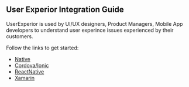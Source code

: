 ## User Experior Integration Guide 

UserExperior is used by UI/UX designers, Product Managers, Mobile App developers to understand user experince issues experienced by their customers.

Follow the links to get started:
  - [Native](native-android)
  - [Cordova/Ionic](cordova-ionic)
  - [ReactNative](reactnative)
  - [Xamarin](xamarin)